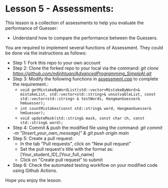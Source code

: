 # Lesson 5 - Assessments:
This lesson is a collection of assessments to help you evaluate the performance of Guesser:
*  Understand how to compare the performance between the Guessers.

You are required to implement several functions of Assessment. They could be done via the instructions as follows:
* Step 1: Fork this repo to your own account
* Step 2: Clone the forked repo to your local via the command: *git clone https://github.com/ndinhtuan/AdvancedProgramming_SimpleAI.git*
* Step 3: Modify the following functions in [assessment.cpp](assessment.cpp) to complete the requirement.:
  * `void getMistakeByWordList(std::vector<MistakeByWord>& mistakeList, std::vector<std::string>& unsolvableList, const std::vector<std::string> & testWords, HangmanGuesser& hmGuesser);`
  * `int countMistakes(const std::string& word, HangmanGuesser& hmGuesser);`
  * `void updateMask(std::string& mask, const char ch, const std::string& word);`
* Step 4: Commit & push the modified file using the command: *git commit -m "[Insert_your_own_message]" & git push origin main*
* Step 5: Create a pull request:
    - In the tab "Pull requests", click on "New pull request"
    - Set the pull request's title with the format as: [Your_student_ID]_[Your_full_name]
    - Click on "Create pull request" to submit
* Step 6: Check the automated testing workflow on your modified code using Github Actions.

Hope you enjoy the lesson. 

